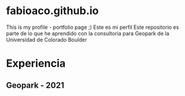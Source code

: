 # fabioaco.github.io
This is my profile - portfolio page ;)
Este es mi perfil
Este repositorio es parte de lo que he aprendido con la consultoria para Geopark de la Universidad de Colorado Boulder
# Experiencia
## Geopark - 2021
